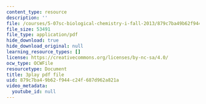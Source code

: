 ```yaml
---
content_type: resource
description: ''
file: /courses/5-07sc-biological-chemistry-i-fall-2013/879c7ba49b62f944c24f687d962a821a_sBYrp3zssWE.pdf
file_size: 53491
file_type: application/pdf
hide_download: true
hide_download_original: null
learning_resource_types: []
license: https://creativecommons.org/licenses/by-nc-sa/4.0/
ocw_type: OCWFile
resourcetype: Document
title: 3play pdf file
uid: 879c7ba4-9b62-f944-c24f-687d962a821a
video_metadata:
  youtube_id: null
---
```

